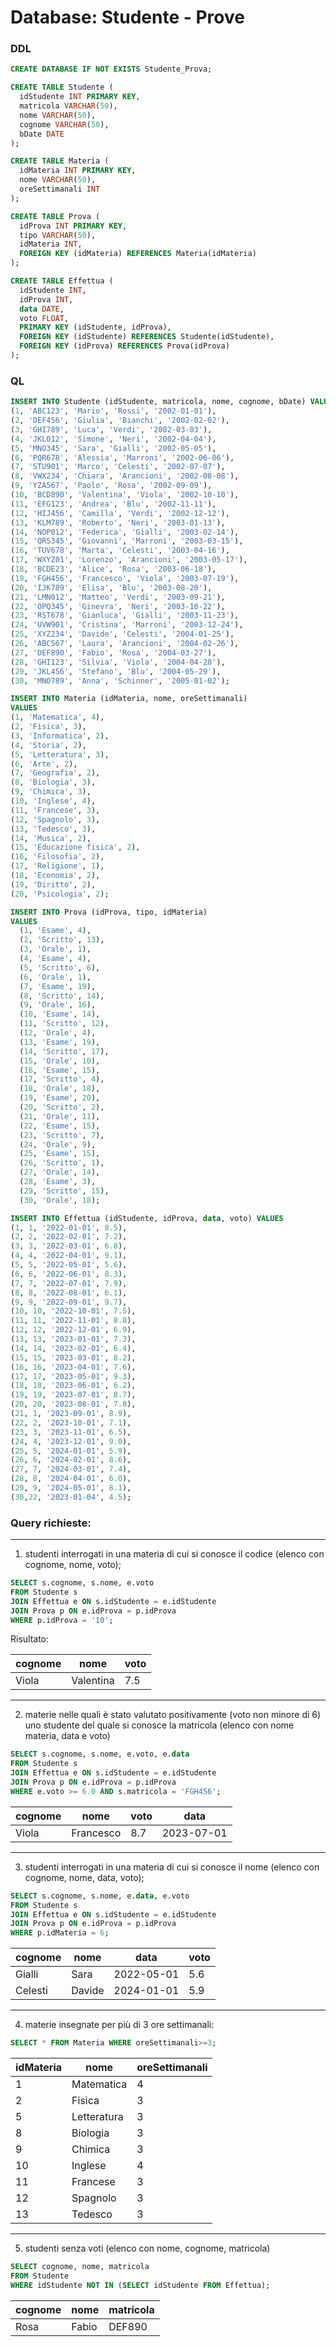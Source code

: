 # Database: Studente - Prove

### DDL

```SQL
CREATE DATABASE IF NOT EXISTS Studente_Prova;

CREATE TABLE Studente (
  idStudente INT PRIMARY KEY,
  matricola VARCHAR(50),
  nome VARCHAR(50),
  cognome VARCHAR(50),
  bDate DATE
);

CREATE TABLE Materia (
  idMateria INT PRIMARY KEY,
  nome VARCHAR(50),
  oreSettimanali INT
);

CREATE TABLE Prova (
  idProva INT PRIMARY KEY,
  tipo VARCHAR(50),
  idMateria INT,
  FOREIGN KEY (idMateria) REFERENCES Materia(idMateria)
);

CREATE TABLE Effettua (
  idStudente INT,
  idProva INT,
  data DATE,
  voto FLOAT,
  PRIMARY KEY (idStudente, idProva),
  FOREIGN KEY (idStudente) REFERENCES Studente(idStudente),
  FOREIGN KEY (idProva) REFERENCES Prova(idProva)
);
```

### QL

```SQL
INSERT INTO Studente (idStudente, matricola, nome, cognome, bDate) VALUES 
(1, 'ABC123', 'Mario', 'Rossi', '2002-01-01'),
(2, 'DEF456', 'Giulia', 'Bianchi', '2002-02-02'),
(3, 'GHI789', 'Luca', 'Verdi', '2002-03-03'),
(4, 'JKL012', 'Simone', 'Neri', '2002-04-04'),
(5, 'MNO345', 'Sara', 'Gialli', '2002-05-05'),
(6, 'PQR678', 'Alessia', 'Marroni', '2002-06-06'),
(7, 'STU901', 'Marco', 'Celesti', '2002-07-07'),
(8, 'VWX234', 'Chiara', 'Arancioni', '2002-08-08'),
(9, 'YZA567', 'Paolo', 'Rosa', '2002-09-09'),
(10, 'BCD890', 'Valentina', 'Viola', '2002-10-10'),
(11, 'EFG123', 'Andrea', 'Blu', '2002-11-11'),
(12, 'HIJ456', 'Camilla', 'Verdi', '2002-12-12'),
(13, 'KLM789', 'Roberto', 'Neri', '2003-01-13'),
(14, 'NOP012', 'Federica', 'Gialli', '2003-02-14'),
(15, 'QRS345', 'Giovanni', 'Marroni', '2003-03-15'),
(16, 'TUV678', 'Marta', 'Celesti', '2003-04-16'),
(17, 'WXYZ01', 'Lorenzo', 'Arancioni', '2003-05-17'),
(18, 'BCDE23', 'Alice', 'Rosa', '2003-06-18'),
(19, 'FGH456', 'Francesco', 'Viola', '2003-07-19'),
(20, 'IJK789', 'Elisa', 'Blu', '2003-08-20'),
(21, 'LMN012', 'Matteo', 'Verdi', '2003-09-21'),
(22, 'OPQ345', 'Ginevra', 'Neri', '2003-10-22'),
(23, 'RST678', 'Gianluca', 'Gialli', '2003-11-23'),
(24, 'UVW901', 'Cristina', 'Marroni', '2003-12-24'),
(25, 'XYZ234', 'Davide', 'Celesti', '2004-01-25'),
(26, 'ABC567', 'Laura', 'Arancioni', '2004-02-26'),
(27, 'DEF890', 'Fabio', 'Rosa', '2004-03-27'),
(28, 'GHI123', 'Silvia', 'Viola', '2004-04-28'),
(29, 'JKL456', 'Stefano', 'Blu', '2004-05-29'),
(30, 'MNO789', 'Anna', 'Schinner', '2005-01-02');
```

```SQL
INSERT INTO Materia (idMateria, nome, oreSettimanali) 
VALUES 
(1, 'Matematica', 4),
(2, 'Fisica', 3),
(3, 'Informatica', 2),
(4, 'Storia', 2),
(5, 'Letteratura', 3),
(6, 'Arte', 2),
(7, 'Geografia', 2),
(8, 'Biologia', 3),
(9, 'Chimica', 3),
(10, 'Inglese', 4),
(11, 'Francese', 3),
(12, 'Spagnolo', 3),
(13, 'Tedesco', 3),
(14, 'Musica', 2),
(15, 'Educazione fisica', 2),
(16, 'Filosofia', 2),
(17, 'Religione', 1),
(18, 'Economia', 2),
(19, 'Diritto', 2),
(20, 'Psicologia', 2);
```

```SQL
INSERT INTO Prova (idProva, tipo, idMateria)
VALUES 
  (1, 'Esame', 4),
  (2, 'Scritto', 13),
  (3, 'Orale', 1),
  (4, 'Esame', 4),
  (5, 'Scritto', 6),
  (6, 'Orale', 1),
  (7, 'Esame', 19),
  (8, 'Scritto', 14),
  (9, 'Orale', 16),
  (10, 'Esame', 14),
  (11, 'Scritto', 12),
  (12, 'Orale', 4),
  (13, 'Esame', 19),
  (14, 'Scritto', 17),
  (15, 'Orale', 10),
  (16, 'Esame', 15),
  (17, 'Scritto', 4),
  (18, 'Orale', 18),
  (19, 'Esame', 20),
  (20, 'Scritto', 2),
  (21, 'Orale', 11),
  (22, 'Esame', 15),
  (23, 'Scritto', 7),
  (24, 'Orale', 9),
  (25, 'Esame', 15),
  (26, 'Scritto', 1),
  (27, 'Orale', 14),
  (28, 'Esame', 3),
  (29, 'Scritto', 15),
  (30, 'Orale', 18);
```

```SQL
INSERT INTO Effettua (idStudente, idProva, data, voto) VALUES 
(1, 1, '2022-01-01', 8.5),
(2, 2, '2022-02-01', 7.2),
(3, 3, '2022-03-01', 6.8),
(4, 4, '2022-04-01', 9.1),
(5, 5, '2022-05-01', 5.6),
(6, 6, '2022-06-01', 8.3),
(7, 7, '2022-07-01', 7.9),
(8, 8, '2022-08-01', 6.1),
(9, 9, '2022-09-01', 9.7),
(10, 10, '2022-10-01', 7.5),
(11, 11, '2022-11-01', 8.8),
(12, 12, '2022-12-01', 6.9),
(13, 13, '2023-01-01', 7.3),
(14, 14, '2023-02-01', 6.4),
(15, 15, '2023-03-01', 8.2),
(16, 16, '2023-04-01', 7.6),
(17, 17, '2023-05-01', 9.3),
(18, 18, '2023-06-01', 6.2),
(19, 19, '2023-07-01', 8.7),
(20, 20, '2023-08-01', 7.8),
(21, 1, '2023-09-01', 8.9),
(22, 2, '2023-10-01', 7.1),
(23, 3, '2023-11-01', 6.5),
(24, 4, '2023-12-01', 9.0),
(25, 5, '2024-01-01', 5.9),
(26, 6, '2024-02-01', 8.6),
(27, 7, '2024-03-01', 7.4),
(28, 8, '2024-04-01', 6.0),
(29, 9, '2024-05-01', 8.1),
(30,22, '2023-01-04', 4.5);
```

### Query richieste:

----

1. studenti interrogati in una materia di cui si conosce il codice (elenco con cognome, nome, voto);

```SQL
SELECT s.cognome, s.nome, e.voto
FROM Studente s
JOIN Effettua e ON s.idStudente = e.idStudente
JOIN Prova p ON e.idProva = p.idProva
WHERE p.idProva = '10';
```

Risultato:

| cognome | nome      | voto |
| ------- | --------- | ---- |
| Viola   | Valentina | 7.5  |

---

2. materie nelle quali è stato valutato positivamente (voto non minore di 6) uno studente del quale si conosce la matricola (elenco con nome materia, data e voto)

```SQL
SELECT s.cognome, s.nome, e.voto, e.data
FROM Studente s
JOIN Effettua e ON s.idStudente = e.idStudente
JOIN Prova p ON e.idProva = p.idProva
WHERE e.voto >= 6.0 AND s.matricola = 'FGH456';
```

| cognome | nome      | voto | data       |
| ------- | --------- | ---- | ---------- |
| Viola   | Francesco | 8.7  | 2023-07-01 |

----

3. studenti interrogati in una materia di cui si conosce il nome (elenco con cognome, nome, data, voto);

```SQL
SELECT s.cognome, s.nome, e.data, e.voto 
FROM Studente s 
JOIN Effettua e ON s.idStudente = e.idStudente 
JOIN Prova p ON e.idProva = p.idProva 
WHERE p.idMateria = 6;
```

| cognome | nome   | data       | voto |
| ------- | ------ | ---------- | ---- |
| Gialli  | Sara   | 2022-05-01 | 5.6  |
| Celesti | Davide | 2024-01-01 | 5.9  |

----

4. materie insegnate per più di 3 ore settimanali:

```SQL
SELECT * FROM Materia WHERE oreSettimanali>=3;
```

| idMateria | nome        | oreSettimanali |
| --------- | ----------- | -------------- |
| 1         | Matematica  | 4              |
| 2         | Fisica      | 3              |
| 5         | Letteratura | 3              |
| 8         | Biologia    | 3              |
| 9         | Chimica     | 3              |
| 10        | Inglese     | 4              |
| 11        | Francese    | 3              |
| 12        | Spagnolo    | 3              |
| 13        | Tedesco     | 3              |

----

5. studenti senza voti (elenco con nome, cognome, matricola)

```SQL
SELECT cognome, nome, matricola 
FROM Studente 
WHERE idStudente NOT IN (SELECT idStudente FROM Effettua);
```

| cognome | nome  | matricola |
| ------- | ----- | --------- |
| Rosa    | Fabio | DEF890    |
